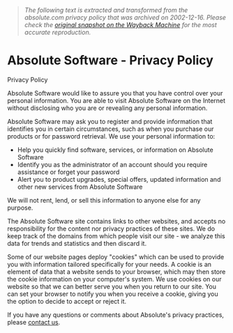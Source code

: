 > *The following text is extracted and transformed from the absolute.com privacy policy that was archived on 2002-12-16. Please check the [original snapshot on the Wayback Machine](https://web.archive.org/web/20021216151032id_/http%3A//absolute.com/public/Main/privacy.asp) for the most accurate reproduction.*

# Absolute Software - Privacy Policy

Privacy Policy

Absolute Software would like to assure you that you have control over your personal information. You are able to visit Absolute Software on the Internet without disclosing who you are or revealing any personal information.

Absolute Software may ask you to register and provide information that identifies you in certain circumstances, such as when you purchase our products or for password retrieval. We use your personal information to:

  * Help you quickly find software, services, or information on Absolute Software 
  * Identify you as the administrator of an account should you require assistance or forget your password 
  * Alert you to product upgrades, special offers, updated information and other new services from Absolute Software 



We will not rent, lend, or sell this information to anyone else for any purpose.

The Absolute Software site contains links to other websites, and accepts no responsibility for the content nor privacy practices of these sites. We do keep track of the domains from which people visit our site - we analyze this data for trends and statistics and then discard it.

Some of our website pages deploy "cookies" which can be used to provide you with information tailored specifically for your needs. A cookie is an element of data that a website sends to your browser, which may then store the cookie information on your computer's system. We use cookies on our website so that we can better serve you when you return to our site. You can set your browser to notify you when you receive a cookie, giving you the option to decide to accept or reject it.

If you have any questions or comments about Absolute's privacy practices, please [contact us](mailto:info@absolute.com).
